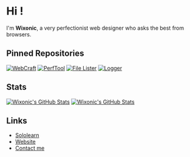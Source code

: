 # Hi !
I'm **Wixonic**, a very perfectionist web designer who asks the best from browsers.

## Pinned Repositories

[![WebCraft](https://github-readme-stats.vercel.app/api/pin/?username=Wix-Productions&repo=WebCraft&show_icons=true)](https://github.com/Wix-Productions/WebCraft)
[![PerfTool](https://github-readme-stats.vercel.app/api/pin/?username=Wixonic&repo=PerfTool&show_icons=true)](https://github.com/Wixonic/PerfTool)
[![File Lister](https://github-readme-stats.vercel.app/api/pin/?username=Wixonic&repo=File-Lister&show_icons=true)](https://github.com/Wixonic/File-Lister)
[![Logger](https://github-readme-stats.vercel.app/api/pin/?username=Wixonic&repo=Logger&show_icons=true)](https://github.com/Wixonic/Logger)

## Stats

[![Wixonic's GitHub Stats](https://github-readme-stats.vercel.app/api?include_all_commits=true&username=Wixonic&count_private=true&show_icons=true)](https://github.com/Wixonic)
[![Wixonic's GitHub Stats](https://github-readme-stats.vercel.app/api/top-langs/?username=Wixonic&count_private=true&show_icons=true)](https://github.com/Wixonic)

## Links

- [Sololearn](https://www.sololearn.com/profile/16606191/?ref=app)
- [Website](https://wixonic.fr)
- [Contact me](mailto:contact@wixonic.fr)
